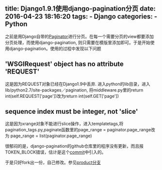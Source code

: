 title: Django1.9.1使用django-pagination分页
date: 2016-04-23 18:16:20
tags: 
    - Django
categories:
    - Python
---
之前是用Django自带的[Paginator](https://docs.djangoproject.com/en/1.9/topics/pagination/)进行分页。在每一个需要分页的view都要添加分页处理，而使用django-pagination, 则只需要在模版里添加即可。于是开始使用django-pagination。使用的过程中发现以下问题

## 'WSGIRequest' object has no attribute 'REQUEST'

这是因为REQUEST对象已经在Django1.9中丢弃. 进入python的lib目录，进入lib/python2.7/site-packages／pagination, 将middleware.py里的return int(self.REQUEST['page'])改为return int(self.GET['page'])

## sequence index must be integer, not 'slice'
这是因为xrange对象不能进行slice操作，进入templatetags,将pagination_tags.py,paginate函数里的page_range = paginator.page_range改为 page_range = list(paginator.page_range)

很郁闷的是，django-pagination的github仓库里的程序没有更新，而且报TOKEN_BLOCK错误，估计是这个[commit](https://github.com/ericflo/django-pagination/commit/ef5ff95059866e94e89cad912c30497f90442765)中引入的。

于是只好fork出一份，自己修改。参见[product分支](https://github.com/dengshilong/django-pagination/tree/product)

